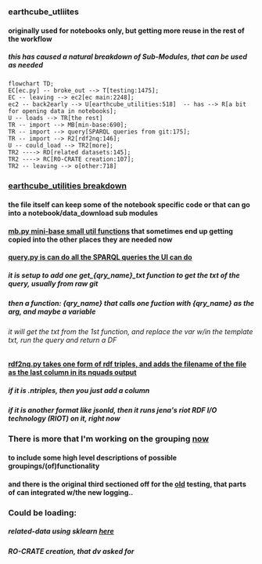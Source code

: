 ### earthcube_utliites

#### originally used for notebooks only, but getting more reuse in the rest of the workflow

##### this has caused a natural breakdown of Sub-Modules, that can be used as needed

```mermaid
flowchart TD;
EC[ec.py] -- broke_out --> T[testing:1475];
EC -- leaving --> ec2[ec main:2248];
ec2 -- back2early --> U[earthcube_utilities:518]  -- has --> R[a bit for opening data in notebooks];
U -- loads --> TR[the rest]
TR -- import --> MB[min-base:690];
TR -- import --> query[SPARQL queries from git:175];
TR -- import --> R2[rdf2nq:146];
U -- could_load --> TR2[more];
TR2 ----> RD[related datasets:145];
TR2 ----> RC[RO-CRATE creation:107];
TR2 -- leaving --> o[other:718]
``` 

### <ins>**earthcube_utilities** breakdown</ins>


#### the file itself can keep some of the notebook specific code or that can go into a notebook/data_download sub modules


#### <ins>__mb.py__ mini-base small util functions</ins> that sometimes end up getting copied into the other places they are needed now


#### <ins>**query.py** is can do all the SPARQL queries the UI can do<ins>
##### it is setup to add one get_{qry_name}\_txt  function to get the txt of the query, usually from raw git
##### then a function: {qry_name} that calls one fuction with {qry_name} as the arg, and maybe a variable
###### it will get the txt from the 1st function, and replace the var w/in the template txt, run the query and return a DF


#### <ins>**rdf2nq.py** takes one form of rdf triples, and adds the filename of the file as the last column in its nquads<ins> output
##### if it is .ntriples, then you just add a column
##### if it is another format like jsonld, then it runs jena's riot RDF I/O technology (RIOT) on it, right now

### There is more that I'm working on the grouping [now](https://mbobak.ncsa.illinois.edu/ec/utils/?C=M;O=D)
#### to include some high level descriptions of possible groupings/(of)functionality
#### and there is the original third sectioned off for the [old](https://github.com/earthcube/ec/blob/master/ect.py) testing, that parts of can integrated w/the new logging..

### Could be loading:
##### related-data using sklearn [here](https://github.com/MBcode/ec/blob/master/qry/rec.py)
##### RO-CRATE creation, that dv asked for
